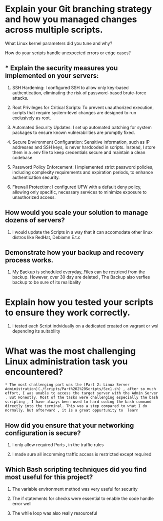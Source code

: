 # Explain your Git branching strategy and how you managed changes across multiple scripts.


What Linux kernel parameters did you tune and why?

How do your scripts handle unexpected errors or edge cases?

## * Explain the security measures you implemented on your servers:

 1. SSH Hardening: I configured SSH to allow only key-based authentication, eliminating the risk of password-based brute-force attacks.

 2. Root Privileges for Critical Scripts: To prevent unauthorized execution, scripts that require system-level changes are designed to run exclusively as root.

 3. Automated Security Updates: I set up automated patching for system packages to ensure known vulnerabilities are promptly fixed.

 4. Secure Environment Configuration: Sensitive information, such as IP addresses and SSH keys, is never hardcoded in scripts. Instead, I store them in a .env file to keep credentials secure and maintain a clean codebase.

 5. Password Policy Enforcement: I implemented strict password policies, including complexity requirements and expiration periods, to enhance authentication security.

 6. Firewall Protection: I configured UFW with a default deny policy, allowing only specific, necessary services to minimize exposure to unauthorized access.


## How would you scale your solution to manage dozens of servers? 

1.  I would update the Scripts in a way that it can accomodate other linux distros like RedHat, Debiamn E.t.c

## Demonstrate how your backup and recovery process works.

1. My Backup is scheduled everyday,.Files can be restrievd from the backup. However, over 30 day are deleted , The Backup also verfies backup to be sure of its realibality


# Explain how you tested your scripts to ensure they work correctly.

1. I tested each Script indvidually  on a dedicated created on vagrant or wsl depending its suitablilty

# What was the most challenging Linux administration task you encountered? 
    
    * The most challenging part was the [Part 2: Linux Server Administration](./Scripts/Part%202%20Scripts/Sec1.sh) , after so much effort, I was unable to access the target server with the Admin Server . But Honestly, Most of the tasks were challenging especially the bash scripting , I have always been used to hard coding the bash command directly into the terminal. This was a step compared to what I do normally. but afterward , it is a great oppurtunity to  learn


## How did you ensure that your networking configuration is secure?

1. I only allow required Ports , in the traffic rules

2. I made sure all incomming traffic access is restricted except required 



## Which Bash scripting techniques did you find most useful for this project?

1. The variable environment method was very useful for security

2. The if statements for checks were essential to enable the code handle error well

3. The while loop was also really resourceful 